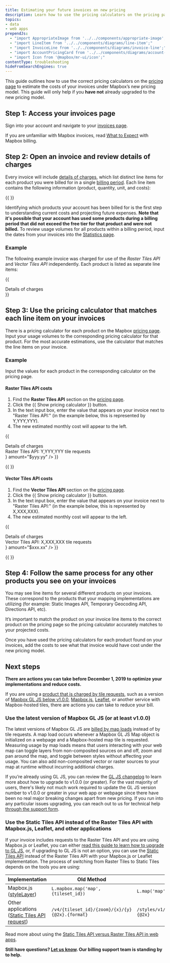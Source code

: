 ```yaml
---
title: Estimating your future invoices on new pricing 
description: Learn how to use the pricing calculators on the pricing page to estimate costs on the new pricing model.
topics:
- data
- web apps
prependJs:
  - "import AppropriateImage from '../../components/appropriate-image';"
  - "import LineItem from '../../components/diagrams/line-item';"
  - "import InvoiceLine from '../../components/diagrams/invoice-line';"
  - "import AccountPricingCard from '../../components/diagrams/account-pricing-card';"
  - "import Icon from '@mapbox/mr-ui/icon';"
contentType: troubleshooting
hideFromSearchEngines: true
---
```


This guide outlines how to use the correct pricing calculators on the [pricing page](https://www.mapbox.com/pricing/) to estimate the costs of your invoices under Mapbox’s new pricing model. This guide will only help if you **have not** already upgraded to the new pricing model.

## Step 1: Access your invoices page

Sign into your account and navigate to your [invoices page](https://account.mapbox.com/invoices/).

If you are unfamiliar with Mapbox invoices, read [What to Expect](https://docs.mapbox.com/accounts/overview/invoices/#what-to-expect) with Mapbox billing.


## Step 2: Open an invoice and review details of charges

Every invoice will include [details of charges](https://docs.mapbox.com/accounts/overview/invoices/#details-of-charges), which list distinct line items for each product you were billed for in a single [billing period](https://docs.mapbox.com/accounts/overview/invoices/#billing-period). Each line item contains the following information (product, quantity, unit, and costs):

{{ <LineItem /> }}

Identifying which products your account has been billed for is the first step to understanding current costs and projecting future expenses. **Note that it's possible that your account has used some products during a billing period that did not exceed the free tier for that product and were not billed.** To review usage volumes for all products within a billing period, input the dates from your invoices into the [Statistics page](https://account.mapbox.com/statistics).

### Example

The following example invoice was charged for use of the _Raster Tiles API_ and _Vector Tiles API_ independently. Each product is listed as separate line items:

{{
  <div className="round shadow-darken10 wmax600 mx-auto px24 py24 my18 clearfix">
    <div className="txt-fancy txt-l">Details of charges</div>
    <InvoiceLine
      description="Vector Tiles API: X,XXX,XXX tile requests"
      amount="$xxx.xx"
    />
    <InvoiceLine
      description="Raster Tiles API: Y,YYY,YYY tile requests"
      amount="$yyy.yyy"
    />
    <InvoiceLine
      description="Pay-as-you-go plan for Sep 12 - Oct 12"
      amount="$0.00"
    />
    <div className="wmax300 fr">
      <InvoiceLine
        description="Total charges"
        amount="$zzz.zz"
      />
      <InvoiceLine
        description="Amount due"
        amount="$zzz.zz"
      />
    </div>
  </div>
}}


## Step 3: Use the pricing calculator that matches each line item on your invoices

There is a pricing calculator for each product on the Mapbox [pricing page](https://www.mapbox.com/pricing). Input your usage volumes to the corresponding pricing calculator for that product. For the most accurate estimations, use the calculator that matches the line items on your invoice.

### Example

Input the values for each product in the corresponding calculator on the pricing page.

#### Raster Tiles API costs

1. Find the **Raster Tiles API** section on the [pricing page](https://www.mapbox.com/pricing/#tile).
2. Click the {{<span className="inline-block txt-bold txt-s color-green bg-green-faint round-full px3 py3"><Icon name="creditcard" inline="true" size={30} /> Show pricing calculator </span>}} button.
3. In the text input box, enter the value that appears on your invoice next to "Raster Tiles API:" (in the example below, this is represented by <span className="bg-green-light txt-bold">Y,YYY,YYY</span>).
4. The new estimated monthly cost will appear to the left.

{{
  <div className="round shadow-darken10 wmax600 mx-auto px24 py24 my18">
    <div className="txt-fancy txt-l">Details of charges</div>
    <InvoiceLine
      description="Vector Tiles API: X,XXX,XXX tile requests"
      amount="$xxx.xx"
    />
    <InvoiceLine
      description={<div>Raster Tiles API: <span className="bg-green-light">Y,YYY,YYY</span> tile requests</div>}
      amount="$yyy.yy"
    />
  </div>
}}

{{ <AppropriateImage imageId="troubleshooting--estimating-invoices--raster-costs" alt='A screenshot of the "Raster Tiles API" section of the pricing page (mapbox.com/pricing) after clicking "Show price calculator" and entering 2,756,194 into the input field. The result is $463.90.' /> }}

#### Vector Tiles API costs

<!-- copyeditor disable xxx -->
1. Find the **Vector Tiles API** section on the [pricing page](https://www.mapbox.com/pricing/#tile).
2. Click the {{<span className="inline-block txt-bold txt-s color-green bg-green-faint round-full px3 py3"><Icon name="creditcard" inline="true" size={30} /> Show pricing calculator </span>}} button.
3. In the text input box, enter the value that appears on your invoice next to "Raster Tiles API:" (in the example below, this is represented by <span className="bg-green-light txt-bold">X,XXX,XXX</span>).
4. The new estimated monthly cost will appear to the left.
<!-- copyeditor enable xxx -->

{{
  <div className="round shadow-darken10 wmax600 mx-auto px24 py24 my18 clearfix">
    <div className="txt-fancy txt-l">Details of charges</div>
    <InvoiceLine
      description={<div>Vector Tiles API: <span className="bg-green-light">X,XXX,XXX</span> tile requests</div>}
      amount="$xxx.xx"
    />
    <InvoiceLine
      description="Raster Tiles API: Y,YYY,YYY tile requests"
      amount="$yyy.yy"
    />
  </div>
}}

{{ <AppropriateImage imageId="troubleshooting--estimating-invoices--vector-costs" alt='A screenshot of the "Vector Tiles API" section of the pricing page (mapbox.com/pricing) after clicking "Show price calculator" and entering 1,297,429 into the input field. The result is $274.50.' /> }}


## Step 4: Follow the same process for any other products you see on your invoices

You may see line items for several different products on your invoices. These correspond to the products that your mapping implementations are utilizing (for example: Static Images API, Temporary Geocoding API, Directions API, etc).

It’s important to match the product on your invoice line items to the correct product on the pricing page so the pricing calculator accurately matches to your projected costs.

Once you have used the pricing calculators for each product found on your invoices, add the costs to see what that invoice would have cost under the new pricing model.


## Next steps

**There are actions you can take before December 1, 2019 to optimize your implementations and reduce costs.** 

If you are using a [product that is charged by tile requests](https://docs.mapbox.com/accounts/overview/pricing/), such as a version of [Mapbox GL JS below v1.0.0](https://docs.mapbox.com/accounts/overview/pricing/#mapbox-gl-js--v100), [Mapbox.js](https://docs.mapbox.com/accounts/overview/pricing/#mapboxjs-or-leaflet), [Leaflet](https://docs.mapbox.com/accounts/overview/pricing/#mapboxjs-or-leaflet), or another service with Mapbox-hosted tiles, there are actions you can take to reduce your bill. 

### Use the latest version of Mapbox GL JS (or at least v1.0.0)

The latest versions of Mapbox GL JS are [billed by map loads](https://docs.mapbox.com/accounts/overview/pricing/#mapbox-gl-js-v100-and-higher) instead of by tile requests. A map load occurs whenever a Mapbox GL JS Map object is initialized on a webpage and a Mapbox-hosted map tile is requested.  Measuring usage by map loads means that users interacting with your web map can toggle layers from non-composited sources on and off, zoom and pan around the map, and toggle between styles without affecting your usage. You can also add non-composited vector or raster sources to your map at runtime without incurring additional charges.

If you’re already using GL JS, you can review the [GL JS changelog](https://github.com/mapbox/mapbox-gl-js/blob/master/CHANGELOG.md) to learn more about how to upgrade to v1.0.0 (or greater). For the vast majority of users, there's likely not much work required to update the GL JS version number to v1.0.0 or greater in your web app or webpage since there have been no real major breaking changes apart from new pricing. If you run into any particular issues upgrading, you can reach out to us for technical help [through the support form](https://support.mapbox.com/hc/en-us/requests/new?ticket_form_id=360000291231).

### Use the Static Tiles API instead of the Raster Tiles API with Mapbox.js, Leaflet, and other applications

If your invoice includes requests to the Raster Tiles API and you are using Mapbox.js or Leaflet, you can either [read this guide to learn how to upgrade to GL JS](https://docs.mapbox.com/help/troubleshooting/transition-from-mapbox-js-to-mapbox-gl-js/), or, if upgrading to GL JS is not an option, you can use the [Static Tiles API](https://docs.mapbox.com/api/maps/#static-tiles) instead of the Raster Tiles API with your Mapbox.js or Leaflet implementation. The process of switching from Raster Tiles to Static Tiles depends on the tools you are using:

**Implementation** | **Old Method** | **New Method**
-- | -- | --
Mapbox.js ([styleLayer](https://docs.mapbox.com/mapbox.js/api/v3.2.1/l-mapbox-stylelayer/)) | `L.mapbox.map('map',{tileset_id})` | `L.map('map').addLayer(L.mapbox.styleLayer({style_url}))`
Other applications ([Static Tiles API request](https://docs.mapbox.com/api/maps/#static-tiles)) | `/v4/{tileset_id}/{zoom}/{x}/{y}{@2x}.{format}` | `/styles/v1/{username}/{style_id}/tiles/{tilesize}/{z}/{x}/{y}{@2x}`

Read more about using the [Static Tiles API versus Raster Tiles API in web apps](https://docs.mapbox.com/accounts/overview/pricing/#mapboxjs-or-leaflet).

**Still have questions? [Let us know](https://support.mapbox.com/hc/en-us/requests/new?ticket_form_id=360000279191). Our billing support team is standing by to help.**
